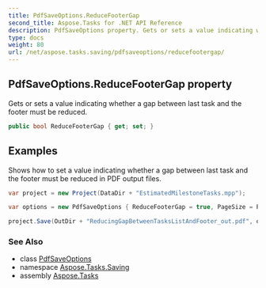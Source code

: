 ```yaml
---
title: PdfSaveOptions.ReduceFooterGap
second_title: Aspose.Tasks for .NET API Reference
description: PdfSaveOptions property. Gets or sets a value indicating whether a gap between last task and the footer must be reduced
type: docs
weight: 80
url: /net/aspose.tasks.saving/pdfsaveoptions/reducefootergap/
---
```

## PdfSaveOptions.ReduceFooterGap property

Gets or sets a value indicating whether a gap between last task and the footer must be reduced.

```csharp
public bool ReduceFooterGap { get; set; }
```

## Examples

Shows how to set a value indicating whether a gap between last task and the footer must be reduced in PDF output files.

```csharp
var project = new Project(DataDir + "EstimatedMilestoneTasks.mpp");

var options = new PdfSaveOptions { ReduceFooterGap = true, PageSize = PageSize.A0, Timescale = Timescale.Days };

project.Save(OutDir + "ReducingGapBetweenTasksListAndFooter_out.pdf", options);
```

### See Also

* class [PdfSaveOptions](../)
* namespace [Aspose.Tasks.Saving](../../pdfsaveoptions/)
* assembly [Aspose.Tasks](../../../)



